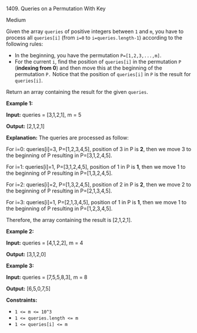 1409\. Queries on a Permutation With Key

Medium

Given the array `queries` of positive integers between `1` and `m`, you have to process all `queries[i]` (from `i=0` to `i=queries.length-1`) according to the following rules:

*   In the beginning, you have the permutation `P=[1,2,3,...,m]`.
*   For the current `i`, find the position of `queries[i]` in the permutation `P` (**indexing from 0**) and then move this at the beginning of the permutation `P.` Notice that the position of `queries[i]` in `P` is the result for `queries[i]`.

Return an array containing the result for the given `queries`.

**Example 1:**

**Input:** queries = [3,1,2,1], m = 5

**Output:** [2,1,2,1]

**Explanation:** The queries are processed as follow:

For i=0: queries[i]=3, P=[1,2,3,4,5], position of 3 in P is **2**, then we move 3 to the beginning of P resulting in P=[3,1,2,4,5]. 

For i=1: queries[i]=1, P=[3,1,2,4,5], position of 1 in P is **1**, then we move 1 to the beginning of P resulting in P=[1,3,2,4,5]. 

For i=2: queries[i]=2, P=[1,3,2,4,5], position of 2 in P is **2**, then we move 2 to the beginning of P resulting in P=[2,1,3,4,5]. 

For i=3: queries[i]=1, P=[2,1,3,4,5], position of 1 in P is **1**, then we move 1 to the beginning of P resulting in P=[1,2,3,4,5]. 

Therefore, the array containing the result is [2,1,2,1].

**Example 2:**

**Input:** queries = [4,1,2,2], m = 4

**Output:** [3,1,2,0]

**Example 3:**

**Input:** queries = [7,5,5,8,3], m = 8

**Output:** [6,5,0,7,5]

**Constraints:**

*   `1 <= m <= 10^3`
*   `1 <= queries.length <= m`
*   `1 <= queries[i] <= m`